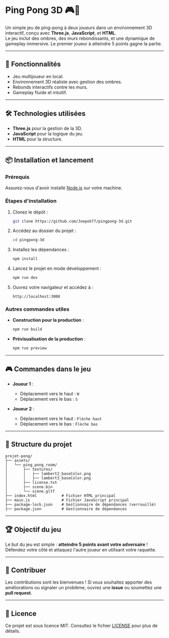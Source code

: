 # Ping Pong 3D 🎮🏓

Un simple jeu de ping-pong à deux joueurs dans un environnement 3D interactif, conçu avec **Three.js**, **JavaScript**, et **HTML**.  
Le jeu inclut des ombres, des murs rebondissants, et une dynamique de gameplay immersive. Le premier joueur à atteindre 5 points gagne la partie.

---

## 🚀 Fonctionnalités

- Jeu multijoueur en local.
- Environnement 3D réaliste avec gestion des ombres.
- Rebonds interactifs contre les murs.
- Gameplay fluide et intuitif.

---

## 🛠️ Technologies utilisées

- **Three.js** pour la gestion de la 3D.
- **JavaScript** pour la logique du jeu.
- **HTML** pour la structure.

---

## 📦 Installation et lancement

### Prérequis

Assurez-vous d'avoir installé [Node.js](https://nodejs.org/) sur votre machine.

### Étapes d'installation

1. Clonez le dépôt :
   ```bash
   git clone https://github.com/Joepok77/pingpong-3d.git
   ```

2. Accédez au dossier du projet :
   ```bash
   cd pingpong-3d
   ```

3. Installez les dépendances :
   ```bash
   npm install
   ```

4. Lancez le projet en mode développement :
   ```bash
   npm run dev
   ```

5. Ouvrez votre navigateur et accédez à :
   ```
   http://localhost:3000
   ```

### Autres commandes utiles

- **Construction pour la production** :
  ```bash
  npm run build
  ```

- **Prévisualisation de la production** :
  ```bash
  npm run preview
  ```

---

## 🎮 Commandes dans le jeu

- **Joueur 1** :
  - Déplacement vers le haut : `W`
  - Déplacement vers le bas : `S`

- **Joueur 2** :
  - Déplacement vers le haut : `Flèche haut`
  - Déplacement vers le bas : `Flèche bas`

---

## 📂 Structure du projet

```
projet-pong/
├── assets/
│   └── ping_pong_room/
│       ├── textures/
│       │   ├── lambert2_baseColor.png
│       │   ├── lambert3_baseColor.png
│       ├── license.txt
│       ├── scene.bin
│       └── scene.gltf
├── index.html           # Fichier HTML principal
├── main.js              # Fichier JavaScript principal
├── package-lock.json    # Gestionnaire de dépendances (verrouillé)
├── package.json         # Gestionnaire de dépendances
```

---

## 🏆 Objectif du jeu

Le but du jeu est simple : **atteindre 5 points avant votre adversaire** ! Défendez votre côté et attaquez l'autre joueur en utilisant votre raquette.

---

## 🤝 Contribuer

Les contributions sont les bienvenues ! Si vous souhaitez apporter des améliorations ou signaler un problème, ouvrez une **issue** ou soumettez une **pull request**.

---

## 📄 Licence

Ce projet est sous licence MIT. Consultez le fichier [LICENSE](LICENSE) pour plus de détails.
